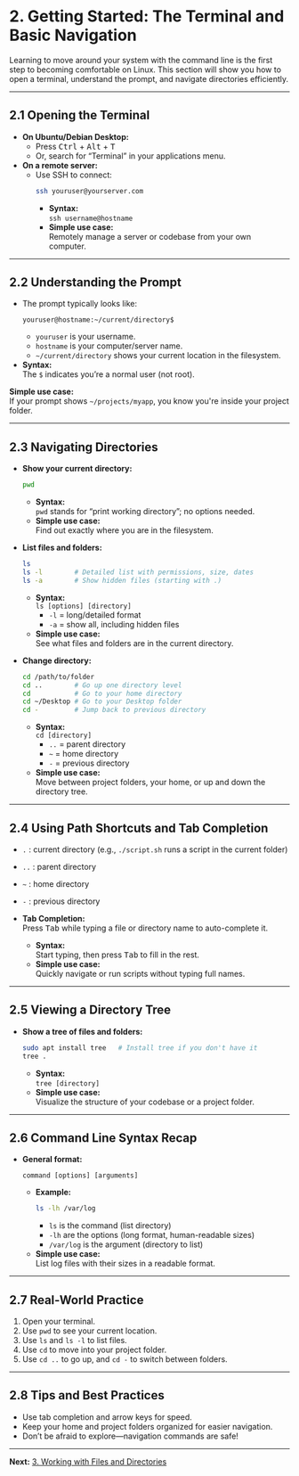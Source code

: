 # 2. Getting Started: The Terminal and Basic Navigation

Learning to move around your system with the command line is the first step to becoming comfortable on Linux. This section will show you how to open a terminal, understand the prompt, and navigate directories efficiently.

---

## 2.1 Opening the Terminal

- **On Ubuntu/Debian Desktop:**
  - Press <kbd>Ctrl</kbd> + <kbd>Alt</kbd> + <kbd>T</kbd>
  - Or, search for “Terminal” in your applications menu.
- **On a remote server:**
  - Use SSH to connect:
    ```bash
    ssh youruser@yourserver.com
    ```
    - **Syntax:**  
      `ssh username@hostname`
    - **Simple use case:**  
      Remotely manage a server or codebase from your own computer.

---

## 2.2 Understanding the Prompt

- The prompt typically looks like:
  ```
  youruser@hostname:~/current/directory$
  ```
  - `youruser` is your username.
  - `hostname` is your computer/server name.
  - `~/current/directory` shows your current location in the filesystem.
- **Syntax:**  
  The `$` indicates you’re a normal user (not root).

**Simple use case:**  
If your prompt shows `~/projects/myapp`, you know you're inside your project folder.

---

## 2.3 Navigating Directories

- **Show your current directory:**
  ```bash
  pwd
  ```
  - **Syntax:**  
    `pwd` stands for “print working directory”; no options needed.
  - **Simple use case:**  
    Find out exactly where you are in the filesystem.

- **List files and folders:**
  ```bash
  ls
  ls -l        # Detailed list with permissions, size, dates
  ls -a        # Show hidden files (starting with .)
  ```
  - **Syntax:**  
    `ls [options] [directory]`
    - `-l` = long/detailed format
    - `-a` = show all, including hidden files
  - **Simple use case:**  
    See what files and folders are in the current directory.

- **Change directory:**
  ```bash
  cd /path/to/folder
  cd ..        # Go up one directory level
  cd           # Go to your home directory
  cd ~/Desktop # Go to your Desktop folder
  cd -         # Jump back to previous directory
  ```
  - **Syntax:**  
    `cd [directory]`
    - `..` = parent directory
    - `~` = home directory
    - `-` = previous directory
  - **Simple use case:**  
    Move between project folders, your home, or up and down the directory tree.

---

## 2.4 Using Path Shortcuts and Tab Completion

- `.` : current directory (e.g., `./script.sh` runs a script in the current folder)
- `..` : parent directory
- `~` : home directory
- `-` : previous directory

- **Tab Completion:**  
  Press <kbd>Tab</kbd> while typing a file or directory name to auto-complete it.
  - **Syntax:**  
    Start typing, then press <kbd>Tab</kbd> to fill in the rest.
  - **Simple use case:**  
    Quickly navigate or run scripts without typing full names.

---

## 2.5 Viewing a Directory Tree

- **Show a tree of files and folders:**
  ```bash
  sudo apt install tree   # Install tree if you don't have it
  tree .
  ```
  - **Syntax:**  
    `tree [directory]`
  - **Simple use case:**  
    Visualize the structure of your codebase or a project folder.

---

## 2.6 Command Line Syntax Recap

- **General format:**
  ```
  command [options] [arguments]
  ```
  - **Example:**
    ```bash
    ls -lh /var/log
    ```
    - `ls` is the command (list directory)
    - `-lh` are the options (long format, human-readable sizes)
    - `/var/log` is the argument (directory to list)
  - **Simple use case:**  
    List log files with their sizes in a readable format.

---

## 2.7 Real-World Practice

1. Open your terminal.
2. Use `pwd` to see your current location.
3. Use `ls` and `ls -l` to list files.
4. Use `cd` to move into your project folder.
5. Use `cd ..` to go up, and `cd -` to switch between folders.

---

## 2.8 Tips and Best Practices

- Use tab completion and arrow keys for speed.
- Keep your home and project folders organized for easier navigation.
- Don’t be afraid to explore—navigation commands are safe!

---

**Next:** [3. Working with Files and Directories](./03-working-with-files-and-directories.md)